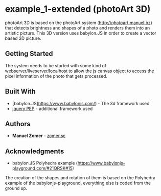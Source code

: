 # example_1-extended (photoArt 3D)

photoArt 3D is based on the photoArt system (http://photoart.manuel.bz) that detects brightness and shapes of a photo and renders them  into an artistic picture. This 3D version uses babylon.JS in order to create a vector based 3D picture.

## Getting Started

The system needs to be started with some kind of webserver/liveserver/localhost to allow the js canvas object to access the pixel information of the photo that gets processed.

## Built With

* [babylon.JS]https://www.babylonjs.com/) - The 3d framework used
* [jquery PEP](https://github.com/jquery/PEP) - additional framework used

## Authors

* **Manuel Zomer** - [zomer.se](http://zomer.se)

## Acknowledgments

* babylon.JS Polyhedra example (https://www.babylonjs-playground.com/#21QRSK#15)

The creation of the shapes and rotation of them is based on the Polyhedra example of the babylonjs-playground, everything else is coded from the ground up.